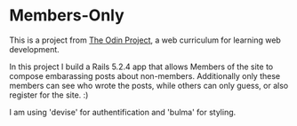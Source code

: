 # Members-Only

This is a project from [The Odin Project](https://www.theodinproject.com/s://www.theodinproject.com/),
a web curriculum for learning web development.

In this project I build a Rails 5.2.4 app that allows Members of the site to
compose embarassing posts about non-members. Additionally only these members can
see who wrote the posts, while others can only guess, or also register for the
site. :)

I am using 'devise' for authentification and 'bulma' for styling.
